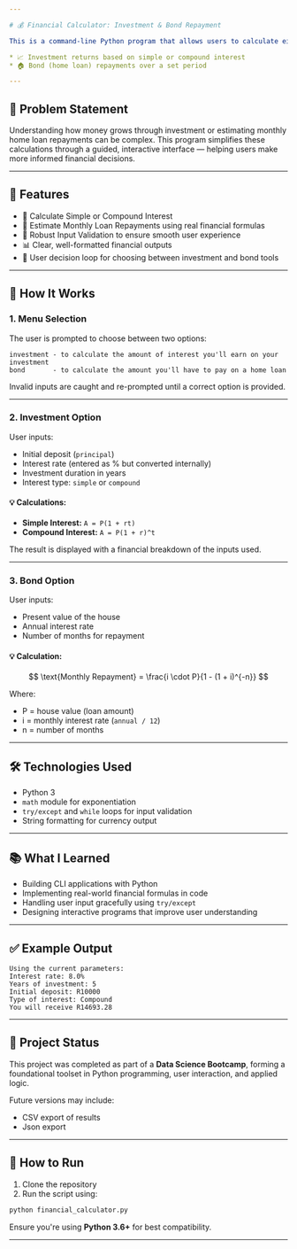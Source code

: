 ```yaml
---

# 💰 Financial Calculator: Investment & Bond Repayment

This is a command-line Python program that allows users to calculate either:

* 📈 Investment returns based on simple or compound interest
* 🏠 Bond (home loan) repayments over a set period

---
```


## 🧩 Problem Statement

Understanding how money grows through investment or estimating monthly home loan repayments can be complex. This program simplifies these calculations through a guided, interactive interface — helping users make more informed financial decisions.

---

## 🚀 Features

* 🧮 Calculate Simple or Compound Interest
* 🏦 Estimate Monthly Loan Repayments using real financial formulas
* 🔁 Robust Input Validation to ensure smooth user experience
* 📊 Clear, well-formatted financial outputs
* 📌 User decision loop for choosing between investment and bond tools

---

## 📌 How It Works

### 1. **Menu Selection**

The user is prompted to choose between two options:

```
investment - to calculate the amount of interest you'll earn on your investment
bond       - to calculate the amount you'll have to pay on a home loan
```

Invalid inputs are caught and re-prompted until a correct option is provided.

---

### 2. **Investment Option**

User inputs:

* Initial deposit (`principal`)
* Interest rate (entered as % but converted internally)
* Investment duration in years
* Interest type: `simple` or `compound`

#### 💡 Calculations:

* **Simple Interest:**
  `A = P(1 + rt)`
* **Compound Interest:**
  `A = P(1 + r)^t`

The result is displayed with a financial breakdown of the inputs used.

---

### 3. **Bond Option**

User inputs:

* Present value of the house
* Annual interest rate
* Number of months for repayment

#### 💡 Calculation:

$$
\text{Monthly Repayment} = \frac{i \cdot P}{1 - (1 + i)^{-n}}
$$

Where:

* P = house value (loan amount)
* i = monthly interest rate (`annual / 12`)
* n = number of months

---

## 🛠 Technologies Used

* Python 3
* `math` module for exponentiation
* `try/except` and `while` loops for input validation
* String formatting for currency output

---

## 📚 What I Learned

* Building CLI applications with Python
* Implementing real-world financial formulas in code
* Handling user input gracefully using `try/except`
* Designing interactive programs that improve user understanding

---

## ✅ Example Output

```plaintext
Using the current parameters:
Interest rate: 8.0%
Years of investment: 5
Initial deposit: R10000
Type of interest: Compound
You will receive R14693.28
```

---

## 📁 Project Status

This project was completed as part of a **Data Science Bootcamp**, forming a foundational toolset in Python programming, user interaction, and applied logic.

Future versions may include:

* CSV export of results
* Json export

---

## 🔗 How to Run

1. Clone the repository
2. Run the script using:

```bash
python financial_calculator.py
```

Ensure you're using **Python 3.6+** for best compatibility.

---
